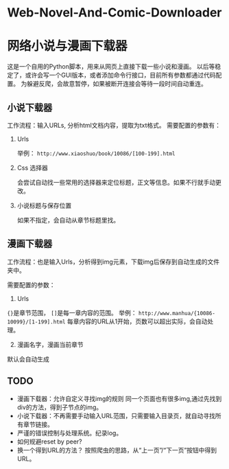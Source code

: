 # Web-Novel-And-Comic-Downloader
# 网络小说与漫画下载器
这是一个自用的Python脚本，用来从网页上直接下载一些小说和漫画。
以后等稳定了，或许会写一个GUI版本，或者添加命令行接口，目前所有参数都通过代码配置。
为躲避反爬，会故意暂停，如果被断开连接会等待一段时间自动重连。
## 小说下载器
工作流程：输入URLs, 分析html文档内容，提取为txt格式。
需要配置的参数有：

1. Urls

   举例： `http://www.xiaoshuo/book/10086/[100-199].html`

2. Css 选择器

   会尝试自动找一些常用的选择器来定位标题，正文等信息。如果不行就手动更改。

3. 小说标题与保存位置

   如果不指定，会自动从章节标题里找。

## 漫画下载器
工作流程：也是输入Urls，分析得到img元素，下载img后保存到自动生成的文件夹中。

需要配置的参数：

1. Urls

`{}`是章节范围， `[]`是每一章内容的范围。
举例： `http://www.manhua/{10086-10099}/[1-199].html`
每章内容的URL从1开始，页数可以超出实际，会自动处理。

2. 漫画名字，漫画当前章节 

默认会自动生成

## TODO 
- 漫画下载器：允许自定义寻找img的规则
同一个页面也有很多img,通过先找到div的方法，得到子节点的img。
- 小说下载器：不再需要手动输入URL范围，只需要输入目录页，就自动寻找所有章节链接。
- 严谨的错误控制与处理系统。纪录log。
- 如何规避reset by peer?
- 换一个得到URL的方法？ 按照爬虫的思路，从“上一页”/“下一页”按钮中得到URL。



